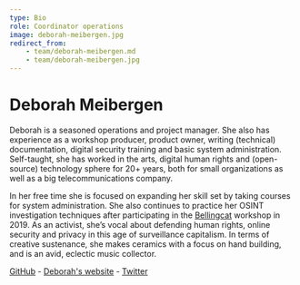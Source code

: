 ```yaml
---
type: Bio
role: Coordinator operations
image: deborah-meibergen.jpg
redirect_from:
    - team/deborah-meibergen.md
    - team/deborah-meibergen.jpg
---
```


# Deborah Meibergen

Deborah is a seasoned operations and project manager. She also has experience as a workshop producer, product owner, writing (technical) documentation, digital security training and basic system administration. Self-taught, she has worked in the arts, digital human rights and (open-source) technology sphere for 20+ years, both for small organizations as well as a big telecommunications company.

In her free time she is focused on expanding her skill set by taking courses for system administration. She also continues to practice her OSINT investigation techniques after participating in the [Bellingcat](https://www.bellingcat.com/) workshop in 2019. As an activist, she’s vocal about defending human rights, online security and privacy in this age of surveillance capitalism. In terms of creative sustenance, she makes ceramics with a focus on hand building, and is an avid, eclectic music collector.

[GitHub](https://github.com/demkodo) - [Deborah's website](https://villastraylight.nl/) - [Twitter](https://twitter.com/demkodo)
